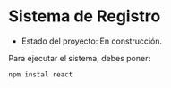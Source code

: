 <h1> Sistema de Registro</h1>

- Estado del proyecto: En construcción.

Para ejecutar el sistema, debes poner:

```npm instal react ```
